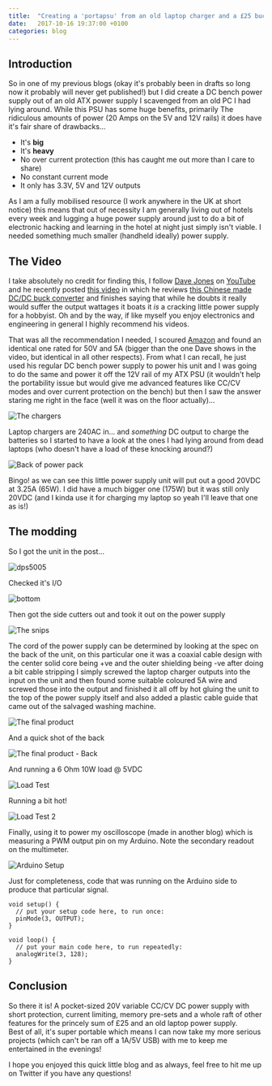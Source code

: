 ```yaml
---
title:  "Creating a 'portapsu' from an old laptop charger and a £25 buck converter"
date:   2017-10-16 19:37:00 +0100
categories: blog
---
```

Introduction
---
So in one of my previous blogs (okay it's probably been in drafts so long now
it probably will never get published!) but I did create a DC bench power supply
out of an old ATX power supply I scavenged from an old PC I had lying around.
While this PSU has some huge benefits, primarily The ridiculous amounts of power
(20 Amps on the 5V and 12V rails) it does have it's fair share of drawbacks...
* It's **big**
* It's **heavy**
* No over current protection (this has caught me out more than I care to share)
* No constant current mode
* It only has 3.3V, 5V and 12V outputs

As I am a fully mobilised resource (I work anywhere in the UK at short notice)
this means that out of necessity I am generally living out of hotels every week
and lugging a huge power supply around just to do a bit of electronic hacking and
learning in the hotel at night just simply isn't viable. I needed something much
smaller (handheld ideally) power supply.

The Video
---
I take absolutely no credit for finding this, I follow [Dave Jones](https://www.youtube.com/user/EEVblog) on
[YouTube](https://youtube.com) and he recently posted [this video](https://www.youtube.com/watch?v=Cw2AjcczHg4&t=1221s) in which he reviews
[this Chinese made DC/DC buck converter](https://www.amazon.co.uk/gp/product/B01L8VD6MS/ref=oh_aui_detailpage_o00_s00?ie=UTF8&psc=1)
and finishes saying that while he doubts it really would suffer the output
wattages it boats it _is_ a cracking little power supply for a hobbyist.  Oh and
by the way, if like myself you enjoy electronics and engineering in general I
highly recommend his videos.

That was all the recommendation I needed, I scoured [Amazon](https://amazon.co.uk)
and found an identical one rated for 50V and 5A (bigger than the one
Dave shows in the video, but identical in all other respects).  From what I can recall,
he just used his regular DC bench power supply to power his unit and I was going
to do the same and power it off the 12V rail of my ATX PSU
(it wouldn't help the portability issue but would give me advanced
features like CC/CV modes and over current protection on the bench) but then I saw
the answer staring me right in the face (well it was on the floor actually)...

![The chargers](/assets/img/portapsu/powerpacks.jpg)

Laptop chargers are 240AC in... and _something_ DC output to charge the batteries
so I started to have a look at the ones I had lying around from dead laptops
(who doesn't have a load of these knocking around?)

![Back of power pack](/assets/img/portapsu/specs.jpg)

Bingo! as we can see this little power supply unit will put out a good 20VDC at
3.25A (65W).  I did have a much bigger one (175W) but it was still only 20VDC
(and I kinda use it for charging my laptop so yeah I'll leave that one as is!)

The modding
---
So I got the unit in the post...

![dps5005](/assets/img/portapsu/dps5005.jpg)

Checked it's I/O

![bottom](/assets/img/portapsu/bottom.jpg)

Then got the side cutters out and took it out on the power supply

![The snips](/assets/img/portapsu/snips.jpg)

The cord of the power supply can be determined by looking at the spec on the back
of the unit, on this particular one it was a coaxial cable design with the center
solid core being +ve and the outer shielding being -ve after doing a bit cable stripping
I simply screwed the laptop charger outputs into the input on the unit and then
found some suitable coloured 5A wire and screwed those into the output and finished
it all off by hot gluing the unit to the top of the power supply itself and also
added a plastic cable guide that came out of the salvaged washing machine.

![The final product](/assets/img/portapsu/front.jpg)

And a quick shot of the back

![The final product - Back](/assets/img/portapsu/back.jpg)

And running a 6 Ohm 10W load @ 5VDC

![Load Test](/assets/img/portapsu/lt1.jpg)

Running a bit hot!

![Load Test 2](/assets/img/portapsu/lt2.jpg)

Finally, using it to power my oscilloscope (made in another blog) which is measuring
a PWM output pin on my Arduino.  Note the secondary readout on the multimeter.

![Arduino Setup](/assets/img/portapsu/arduino.jpg)

Just for completeness, code that was running on the Arduino side to produce that particular signal.
```
void setup() {
  // put your setup code here, to run once:
  pinMode(3, OUTPUT);
}

void loop() {
  // put your main code here, to run repeatedly:
  analogWrite(3, 128);
}
```

Conclusion
---
So there it is! A pocket-sized 20V variable CC/CV DC power supply with short protection,
current limiting, memory pre-sets and a whole raft of other features
for the princely sum of £25 and an old laptop power supply.  
Best of all, it's super portable which means I can now take my more serious
projects (which can't be ran off a 1A/5V USB) with me to keep me entertained in the evenings!  

I hope you enjoyed this quick little blog and as always, feel free to hit me up
on Twitter if you have any questions!
